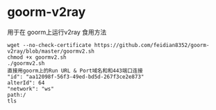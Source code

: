 # goorm-v2ray

用于在 goorm上运行v2ray
食用方法
```shell
wget --no-check-certificate https://github.com/feidian8352/goorm-v2ray/blob/master/goormv2.sh
chmod +x goormv2.sh
./goormv2.sh
直接用goorm上的Run URL & Port域名和和443端口连接
"id": "aa12098f-56f3-49ed-bd5d-267f3ce2e873"
alterId": 64
"network": "ws"
path:/
tls
